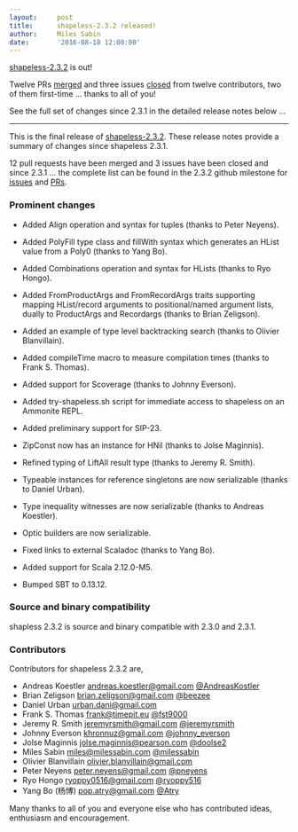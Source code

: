 ```yaml
---
layout:     post
title:      shapeless-2.3.2 released!
author:     Miles Sabin
date:       '2016-08-18 12:00:00'
---
```


[shapeless-2.3.2][shapeless] is out!

Twelve PRs [merged][232prs] and three issues [closed][232issues] from twelve contributors, two of them first-time
... thanks to all of you!

<span class="break"></span>

See the full set of changes since 2.3.1 in the detailed release notes below ...

---
This is the final release of [shapeless-2.3.2][shapeless]. These release notes provide a summary of changes since
shapeless 2.3.1.

12 pull requests have been merged and 3 issues have been closed and since 2.3.1 ... the complete list can be found in
the 2.3.2 github milestone for [issues][232issues] and [PRs][232prs].

### Prominent changes

+ Added Align operation and syntax for tuples (thanks to Peter Neyens).
+ Added PolyFill type class and fillWith syntax which generates an HList value from a Poly0 (thanks to Yang Bo).
+ Added Combinations operation and syntax for HLists (thanks to Ryo Hongo).
+ Added FromProductArgs and FromRecordArgs traits supporting mapping HList/record arguments to positional/named
  argument lists, dually to ProductArgs and Recordargs (thanks to Brian Zeligson).
+ Added an example of type level backtracking search (thanks to Olivier Blanvillain).
+ Added compileTime macro to measure compilation times (thanks to Frank S. Thomas).
+ Added support for Scoverage (thanks to Johnny Everson).
+ Added try-shapeless.sh script for immediate access to shapeless on an Ammonite REPL.
+ Added preliminary support for SIP-23.

+ ZipConst now has an instance for HNil (thanks to Jolse Maginnis).
+ Refined typing of LiftAll result type (thanks to Jeremy R. Smith).
+ Typeable instances for reference singletons are now serializable (thanks to Daniel Urban).
+ Type inequality witnesses are now serializable (thanks to Andreas Koestler).
+ Optic builders are now serializable.
+ Fixed links to external Scaladoc (thanks to Yang Bo).

+ Added support for Scala 2.12.0-M5.
+ Bumped SBT to 0.13.12.

### Source and binary compatibility

shapless 2.3.2 is source and binary compatible with 2.3.0 and 2.3.1.

### Contributors

Contributors for shapeless 2.3.2 are,

+ Andreas Koestler <andreas.koestler@gmail.com> [@AndreasKostler](https://twitter.com/AndreasKostler)
+ Brian Zeligson <brian.zeligson@gmail.com> [@beezee](https://twitter.com/bzeg)
+ Daniel Urban <urban.dani@gmail.com>
+ Frank S. Thomas <frank@timepit.eu> [@fst9000](https://twitter.com/fst9000)
+ Jeremy R. Smith <jeremyrsmith@gmail.com> [@jeremyrsmith](https://twitter.com/jeremyrsmith)
+ Johnny Everson <khronnuz@gmail.com> [@johnny_everson](https://twitter.com/johnny_everson)
+ Jolse Maginnis jolse.maginnis@pearson.com [@doolse2](https://twitter.com/doolse2)
+ Miles Sabin <miles@milessabin.com> [@milessabin](https://twitter.com/milessabin)
+ Olivier Blanvillain <olivier.blanvillain@gmail.com>
+ Peter Neyens <peter.neyens@gmail.com> [@pneyens](https://twitter.com/pneyens)
+ Ryo Hongo <ryoppy0516@gmail.com> [@ryoppy516](https://twitter.com/ryoppy516)
+ Yang Bo (杨博) <pop.atry@gmail.com> [@Atry](https://twitter.com/Atry)

Many thanks to all of you and everyone else who has contributed ideas, enthusiasm and encouragement.

[shapeless]: https://github.com/milessabin/shapeless
[232issues]: https://github.com/milessabin/shapeless/issues?q=is%3Aissue+milestone%3Ashapeless-2.3.2+is%3Aclosed
[232prs]: https://github.com/milessabin/shapeless/pulls?q=is%3Apr+milestone%3Ashapeless-2.3.2+is%3Aclosed
